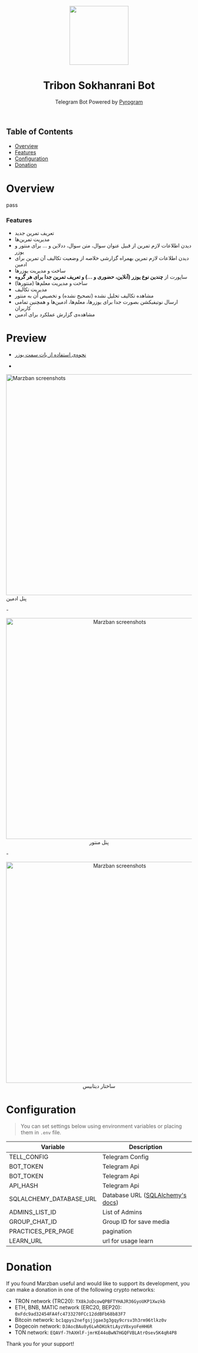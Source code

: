 <p align="center">
  <a href="https://github.com/Yasin-Dev81/tribon-sokhanrani-bot" target="_blank" rel="noopener noreferrer">
    <picture>
      <source media="(prefers-color-scheme: dark)" srcset="https://raw.githubusercontent.com/Yasin-Dev81/tribon-sokhanrani-bot/master/logo.jpg">
      <img width="160" height="160" src="https://raw.githubusercontent.com/Yasin-Dev81/tribon-sokhanrani-bot/master/logo.jpg">
    </picture>
  </a>
</p>

<h1 align="center"/>Tribon Sokhanrani Bot</h1>

<p align="center">
    Telegram Bot Powered by <a href="https://github.com/pyrogram/pyrogram">Pyrogram</a>
</p>

<br/>

## Table of Contents

- [Overview](#overview)
- [Features](#Features)
- [Configuration](#configuration)
- [Donation](#donation)

# Overview

pass

### Features

- تعریف تمرین جدید
- مدیریت تمرین‌ها
- دیدن اطلاعات لازم تمرین از قبیل عنوان سوال، متن سوال، ددلاین و ... برای منتور و یوزر
- دیدن اطلاعات لازم تمرین بهمراه گزارشی خلاصه از وضعیت تکالیف آن تمرین برای ادمین
- ساخت و مدیریت یوزرها
- ساپورت از **چندین نوع یوزر (آنلاین، حضوری و ...) و تعریف تمرین جدا برای هر گروه**
- ساخت و مدیریت معلم‌ها (منتورها)
- مدیریت تکالیف
- مشاهده‌ تکالیف تحلیل نشده (تصحیح نشده) و تخصیص آن به منتور
- ارسال نوتیفیکشن بصورت جدا برای یوزرها، معلم‌ها، ادمین‌ها و همچنین تمامی کاربران
- مشاهده‌ی گزارش عملکرد برای ادمین
# Preview
-  <a href="https://t.me/sokhanrani/1389" target="_blank" rel="noopener noreferrer" >نحوه‌ی استفاده از بات سمت یوزر</a>
-  <p align="center">
  <a href="https://github.com/Yasin-Dev81/tribon-sokhanrani-bot" target="_blank" rel="noopener noreferrer" >
    <img src="https://raw.githubusercontent.com/Yasin-Dev81/tribon-sokhanrani-bot/master/admin-panel.jpg" alt="Marzban screenshots" width="600" height="auto">
  </a> پنل ادمین
</p>
-  <p align="center">
  <a href="https://github.com/Yasin-Dev81/tribon-sokhanrani-bot" target="_blank" rel="noopener noreferrer" >
    <img src="https://raw.githubusercontent.com/Yasin-Dev81/tribon-sokhanrani-bot/master/teacher-panel.jpg" alt="Marzban screenshots" width="600" height="auto">
  </a> پنل منتور
</p>
-  <p align="center">
  <a href="https://github.com/Yasin-Dev81/tribon-sokhanrani-bot" target="_blank" rel="noopener noreferrer" >
    <img src="https://raw.githubusercontent.com/Yasin-Dev81/tribon-sokhanrani-bot/master/db.png" alt="Marzban screenshots" width="600" height="auto">
  </a> ساختار دیتابیس
</p>

# Configuration

> You can set settings below using environment variables or placing them in `.env` file.

| Variable                                 | Description                                                                                                              |
| ---------------------------------------- | ------------------------------------------------------------------------------------------------------------------------ |
| TELL_CONFIG                              | Telegram Config                                                                                                          |
| BOT_TOKEN                                | Telegram Api                                                                                                             |
| BOT_TOKEN                                | Telegram Api                                                                                                             |
| API_HASH                                 | Telegram Api                                                                                                             |
| SQLALCHEMY_DATABASE_URL                  | Database URL ([SQLAlchemy's docs](https://docs.sqlalchemy.org/en/20/core/engines.html#database-urls))                    |
| ADMINS_LIST_ID                           | List of Admins                                                                                                           |
| GROUP_CHAT_ID                            | Group ID for save media                                                                                                  |
| PRACTICES_PER_PAGE                       | pagination                                                                                                               |
| LEARN_URL                                | url for usage learn                                                                                                      |


# Donation

If you found Marzban useful and would like to support its development, you can make a donation in one of the following crypto networks:

- TRON network (TRC20): `TX8kJoDcowQPBFTYHAJR36GyoUKP1Xwzkb`
- ETH, BNB, MATIC network (ERC20, BEP20): `0xFdc9ad32454FA4fc4733270FCc12ddBFb68b83F7`
- Bitcoin network: `bc1qpys2nefgsjjgae3g3gqy9crsv3h3rm96tlkz0v`
- Dogecoin network: `DJAocBAu8y6LwhDKUktLAyzV8xyoFeHH6R`
- TON network: `EQAVf-7hAXHlF-jmrKE44oBwN7HGQFVBLAtrOsev5K4qR4P8`

Thank you for your support!
